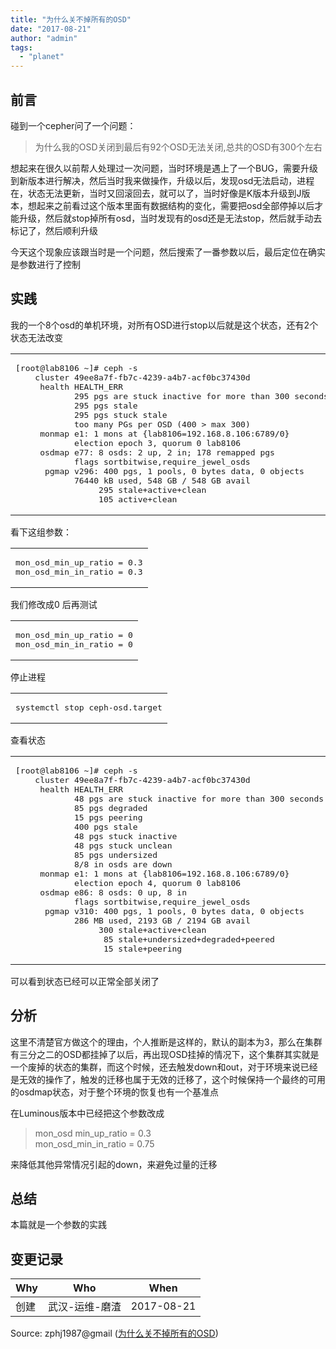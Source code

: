```yaml
---
title: "为什么关不掉所有的OSD"
date: "2017-08-21"
author: "admin"
tags: 
  - "planet"
---
```


## 前言

碰到一个cepher问了一个问题：

> 为什么我的OSD关闭到最后有92个OSD无法关闭,总共的OSD有300个左右

想起来在很久以前帮人处理过一次问题，当时环境是遇上了一个BUG，需要升级到新版本进行解决，然后当时我来做操作，升级以后，发现osd无法启动，进程在，状态无法更新，当时又回滚回去，就可以了，当时好像是K版本升级到J版本，想起来之前看过这个版本里面有数据结构的变化，需要把osd全部停掉以后才能升级，然后就stop掉所有osd，当时发现有的osd还是无法stop，然后就手动去标记了，然后顺利升级  
  
今天这个现象应该跟当时是一个问题，然后搜索了一番参数以后，最后定位在确实是参数进行了控制

## 实践

我的一个8个osd的单机环境，对所有OSD进行stop以后就是这个状态，还有2个状态无法改变  

<table><tbody><tr><td class="code"><pre><span class="line">[root@lab8106 ~]<span class="comment"># ceph -s</span></span><br><span class="line">    cluster <span class="number">49</span>ee8a7f-fb7c-<span class="number">4239</span><span class="operator">-a</span>4b7-acf0bc37430d</span><br><span class="line">     health HEALTH_ERR</span><br><span class="line">            <span class="number">295</span> pgs are stuck inactive <span class="keyword">for</span> more than <span class="number">300</span> seconds</span><br><span class="line">            <span class="number">295</span> pgs stale</span><br><span class="line">            <span class="number">295</span> pgs stuck stale</span><br><span class="line">            too many PGs per OSD (<span class="number">400</span> &gt; max <span class="number">300</span>)</span><br><span class="line">     monmap e1: <span class="number">1</span> mons at {lab8106=<span class="number">192.168</span>.<span class="number">8.106</span>:<span class="number">6789</span>/<span class="number">0</span>}</span><br><span class="line">            election epoch <span class="number">3</span>, quorum <span class="number">0</span> lab8106</span><br><span class="line">     osdmap e77: <span class="number">8</span> osds: <span class="number">2</span> up, <span class="number">2</span> <span class="keyword">in</span>; <span class="number">178</span> remapped pgs</span><br><span class="line">            flags sortbitwise,require_jewel_osds</span><br><span class="line">      pgmap v296: <span class="number">400</span> pgs, <span class="number">1</span> pools, <span class="number">0</span> bytes data, <span class="number">0</span> objects</span><br><span class="line">            <span class="number">76440</span> kB used, <span class="number">548</span> GB / <span class="number">548</span> GB avail</span><br><span class="line">                 <span class="number">295</span> stale+active+clean</span><br><span class="line">                 <span class="number">105</span> active+clean</span><br></pre></td></tr></tbody></table>

看下这组参数：  

<table><tbody><tr><td class="code"><pre><span class="line">mon_osd_min_up_ratio = <span class="number">0.3</span></span><br><span class="line">mon_osd_min_<span class="keyword">in</span>_ratio = <span class="number">0.3</span></span><br></pre></td></tr></tbody></table>

我们修改成0 后再测试

<table><tbody><tr><td class="code"><pre><span class="line">mon_osd_min_up_ratio = <span class="number">0</span></span><br><span class="line">mon_osd_min_<span class="keyword">in</span>_ratio = <span class="number">0</span></span><br></pre></td></tr></tbody></table>

停止进程  

<table><tbody><tr><td class="code"><pre><span class="line">systemctl stop ceph-osd.target</span><br></pre></td></tr></tbody></table>

查看状态  

<table><tbody><tr><td class="code"><pre><span class="line">[root@lab8106 ~]<span class="comment"># ceph -s</span></span><br><span class="line">    cluster <span class="number">49</span>ee8a7f-fb7c-<span class="number">4239</span><span class="operator">-a</span>4b7-acf0bc37430d</span><br><span class="line">     health HEALTH_ERR</span><br><span class="line">            <span class="number">48</span> pgs are stuck inactive <span class="keyword">for</span> more than <span class="number">300</span> seconds</span><br><span class="line">            <span class="number">85</span> pgs degraded</span><br><span class="line">            <span class="number">15</span> pgs peering</span><br><span class="line">            <span class="number">400</span> pgs stale</span><br><span class="line">            <span class="number">48</span> pgs stuck inactive</span><br><span class="line">            <span class="number">48</span> pgs stuck unclean</span><br><span class="line">            <span class="number">85</span> pgs undersized</span><br><span class="line">            <span class="number">8</span>/<span class="number">8</span> <span class="keyword">in</span> osds are down</span><br><span class="line">     monmap e1: <span class="number">1</span> mons at {lab8106=<span class="number">192.168</span>.<span class="number">8.106</span>:<span class="number">6789</span>/<span class="number">0</span>}</span><br><span class="line">            election epoch <span class="number">4</span>, quorum <span class="number">0</span> lab8106</span><br><span class="line">     osdmap e86: <span class="number">8</span> osds: <span class="number">0</span> up, <span class="number">8</span> <span class="keyword">in</span></span><br><span class="line">            flags sortbitwise,require_jewel_osds</span><br><span class="line">      pgmap v310: <span class="number">400</span> pgs, <span class="number">1</span> pools, <span class="number">0</span> bytes data, <span class="number">0</span> objects</span><br><span class="line">            <span class="number">286</span> MB used, <span class="number">2193</span> GB / <span class="number">2194</span> GB avail</span><br><span class="line">                 <span class="number">300</span> stale+active+clean</span><br><span class="line">                  <span class="number">85</span> stale+undersized+degraded+peered</span><br><span class="line">                  <span class="number">15</span> stale+peering</span><br></pre></td></tr></tbody></table>

可以看到状态已经可以正常全部关闭了

## 分析

这里不清楚官方做这个的理由，个人推断是这样的，默认的副本为3，那么在集群有三分之二的OSD都挂掉了以后，再出现OSD挂掉的情况下，这个集群其实就是一个废掉的状态的集群，而这个时候，还去触发down和out，对于环境来说已经是无效的操作了，触发的迁移也属于无效的迁移了，这个时候保持一个最终的可用的osdmap状态，对于整个环境的恢复也有一个基准点

在Luminous版本中已经把这个参数改成

> mon\_osd min\_up\_ratio = 0.3  
> mon\_osd\_min\_in\_ratio = 0.75

来降低其他异常情况引起的down，来避免过量的迁移

## 总结

本篇就是一个参数的实践

## 变更记录

| Why | Who | When |
| --- | --- | --- |
| 创建 | 武汉-运维-磨渣 | 2017-08-21 |

Source: zphj1987@gmail ([为什么关不掉所有的OSD](http://www.zphj1987.com/2017/08/21/why-can-not-stop-allosd/))
